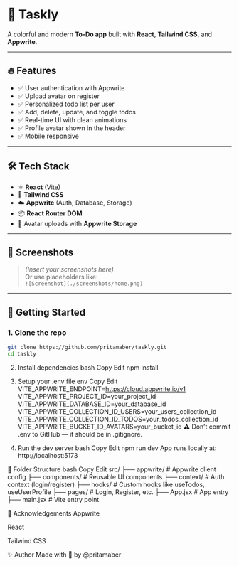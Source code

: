 # 📝 Taskly

A colorful and modern **To-Do app** built with **React**, **Tailwind CSS**, and **Appwrite**.

---

## 🔥 Features

- ✅ User authentication with Appwrite
- ✅ Upload avatar on register
- ✅ Personalized todo list per user
- ✅ Add, delete, update, and toggle todos
- ✅ Real-time UI with clean animations
- ✅ Profile avatar shown in the header
- ✅ Mobile responsive

---

## 🛠 Tech Stack

- ⚛️ **React** (Vite)
- 🎨 **Tailwind CSS**
- ☁️ **Appwrite** (Auth, Database, Storage)
- 📦 **React Router DOM**
- 📁 Avatar uploads with **Appwrite Storage**

---

## 📸 Screenshots

> _(Insert your screenshots here)_  
> Or use placeholders like:  
> `![Screenshot](./screenshots/home.png)`

---

## 🚀 Getting Started

### 1. Clone the repo

```bash
git clone https://github.com/pritamaber/taskly.git
cd taskly
```

2. Install dependencies
   bash
   Copy
   Edit
   npm install

3. Setup your .env file
   env
   Copy
   Edit
   VITE_APPWRITE_ENDPOINT=https://cloud.appwrite.io/v1
   VITE_APPWRITE_PROJECT_ID=your_project_id
   VITE_APPWRITE_DATABASE_ID=your_database_id
   VITE_APPWRITE_COLLECTION_ID_USERS=your_users_collection_id
   VITE_APPWRITE_COLLECTION_ID_TODOS=your_todos_collection_id
   VITE_APPWRITE_BUCKET_ID_AVATARS=your_bucket_id
   ⚠️ Don’t commit .env to GitHub — it should be in .gitignore.

4. Run the dev server
   bash
   Copy
   Edit
   npm run dev
   App runs locally at: http://localhost:5173

📂 Folder Structure
bash
Copy
Edit
src/
├── appwrite/ # Appwrite client config
├── components/ # Reusable UI components
├── context/ # Auth context (login/register)
├── hooks/ # Custom hooks like useTodos, useUserProfile
├── pages/ # Login, Register, etc.
├── App.jsx # App entry
├── main.jsx # Vite entry point

🤝 Acknowledgements
Appwrite

React

Tailwind CSS

✨ Author
Made with 💜 by @pritamaber
